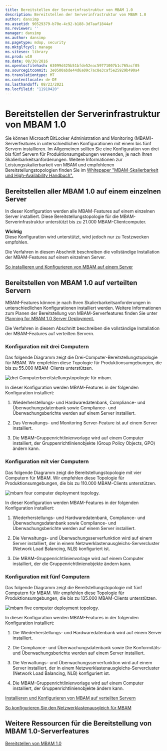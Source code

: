 ```yaml
---
title: Bereitstellen der Serverinfrastruktur von MBAM 1.0
description: Bereitstellen der Serverinfrastruktur von MBAM 1.0
author: dansimp
ms.assetid: 90529379-b70e-4c92-b188-3d7aaf1844af
ms.reviewer: ''
manager: dansimp
ms.author: dansimp
ms.pagetype: mdop, security
ms.mktglfcycl: manage
ms.sitesec: library
ms.prod: w10
ms.date: 08/30/2016
ms.openlocfilehash: 63099d425b51bfde52eac59771007b1c765acf05
ms.sourcegitcommit: 3e0500abde44d6a09c7ac8e3caf5e25929b490a4
ms.translationtype: MT
ms.contentlocale: de-DE
ms.lasthandoff: 08/23/2021
ms.locfileid: "11910420"
---
```

# <a name="deploying-the-mbam-10-server-infrastructure"></a>Bereitstellen der Serverinfrastruktur von MBAM 1.0


Sie können Microsoft BitLocker Administration and Monitoring (MBAM)-Serverfeatures in unterschiedlichen Konfigurationen mit einem bis fünf Servern installieren. Im Allgemeinen sollten Sie eine Konfiguration von drei bis fünf Servern für Produktionsumgebungen verwenden, je nach Ihren Skalierbarkeitsanforderungen. Weitere Informationen zur Leistungsskalierbarkeit von MBAM und empfohlenen Bereitstellungstopologien finden Sie im [Whitepaper "MBAM-Skalierbarkeit und High-Availability Handbuch".](https://go.microsoft.com/fwlink/p/?LinkId=258314)

## <a name="deploy-all-mbam-10-on-a-single-server"></a>Bereitstellen aller MBAM 1.0 auf einem einzelnen Server


In dieser Konfiguration werden alle MBAM-Features auf einem einzelnen Server installiert. Diese Bereitstellungstopologie für die MBAM-Serverinfrastruktur unterstützt bis zu 21.000 MBAM-Clientcomputer.

**Wichtig**  
Diese Konfiguration wird unterstützt, wird jedoch nur zu Testzwecken empfohlen.

 

Die Verfahren in diesem Abschnitt beschreiben die vollständige Installation der MBAM-Features auf einem einzelnen Server.

[So installieren und Konfigurieren von MBAM auf einem Server](how-to-install-and-configure-mbam-on-a-single-server-mbam-1.md)

## <a name="deploy-mbam-10-on-distributed-servers"></a>Bereitstellen von MBAM 1.0 auf verteilten Servern


MBAM-Features können je nach Ihren Skalierbarkeitsanforderungen in unterschiedlichen Konfigurationen installiert werden. Weitere Informationen zum Planen der Bereitstellung von MBAM-Serverfeatures finden Sie unter [Planning for MBAM 1.0 Server Deployment.](planning-for-mbam-10-server-deployment.md)

Die Verfahren in diesem Abschnitt beschreiben die vollständige Installation der MBAM-Features auf verteilten Servern.

### <a name="three-computer-configuration"></a>Konfiguration mit drei Computern

Das folgende Diagramm zeigt die Drei-Computer-Bereitstellungstopologie für MBAM. Wir empfehlen diese Topologie für Produktionsumgebungen, die bis zu 55.000 MBAM-Clients unterstützen.

![drei Computerbereitstellungstopologie für mbam.](images/mbam-3-server.jpg)

In dieser Konfiguration werden MBAM-Features in der folgenden Konfiguration installiert:

1.  Wiederherstellungs- und Hardwaredatenbank, Compliance- und Überwachungsdatenbank sowie Compliance- und Überwachungsberichte werden auf einem Server installiert.

2.  Das Verwaltungs- und Monitoring Server-Feature ist auf einem Server installiert.

3.  Die MBAM-Gruppenrichtlinienvorlage wird auf einem Computer installiert, der Gruppenrichtlinienobjekte (Group Policy Objects, GPO) ändern kann.

### <a name="four-computer-configuration"></a>Konfiguration mit vier Computern

Das folgende Diagramm zeigt die Bereitstellungstopologie mit vier Computern für MBAM. Wir empfehlen diese Topologie für Produktionsumgebungen, die bis zu 110.000 MBAM-Clients unterstützen.

![mbam four computer deployment topology.](images/mbam-4-computer.jpg)

In dieser Konfiguration werden MBAM-Features in der folgenden Konfiguration installiert:

1.  Wiederherstellungs- und Hardwaredatenbank, Compliance- und Überwachungsdatenbank sowie Compliance- und Überwachungsberichte werden auf einem Server installiert.

2.  Die Verwaltungs- und Überwachungsserverfunktion wird auf einem Server installiert, der in einem Netzwerklastenausgleichs-Servercluster (Network Load Balancing, NLB) konfiguriert ist.

3.  Die MBAM-Gruppenrichtlinienvorlage wird auf einem Computer installiert, der die Gruppenrichtlinienobjekte ändern kann.

### <a name="five-computer-configuration"></a>Konfiguration mit fünf Computern

Das folgende Diagramm zeigt die Bereitstellungstopologie mit fünf Computern für MBAM. Wir empfehlen diese Topologie für Produktionsumgebungen, die bis zu 135.000 MBAM-Clients unterstützen.

![mbam five computer deployment topology.](images/mbam-5-computer.jpg)

In dieser Konfiguration werden MBAM-Features in der folgenden Konfiguration installiert:

1.  Die Wiederherstellungs- und Hardwaredatenbank wird auf einem Server installiert.

2.  Die Compliance- und Überwachungsdatenbank sowie Die Konformitäts- und Überwachungsberichte werden auf einem Server installiert.

3.  Die Verwaltungs- und Überwachungsserverfunktion wird auf einem Server installiert, der in einem Netzwerklastenausgleichs-Servercluster (Network Load Balancing, NLB) konfiguriert ist.

4.  Die MBAM-Gruppenrichtlinienvorlage wird auf einem Computer installiert, der Gruppenrichtlinienobjekte ändern kann.

[Installieren und Konfigurieren von MBAM auf verteilten Servern](how-to-install-and-configure-mbam-on-distributed-servers-mbam-1.md)

[So konfigurieren Sie den Netzwerklastenausgleich für MBAM](how-to-configure-network-load-balancing-for-mbam.md)

## <a name="other-resources-for-mbam-10-server-features-deployment"></a>Weitere Ressourcen für die Bereitstellung von MBAM 1.0-Serverfeatures


[Bereitstellen von MBAM 1.0](deploying-mbam-10.md)

 

 






